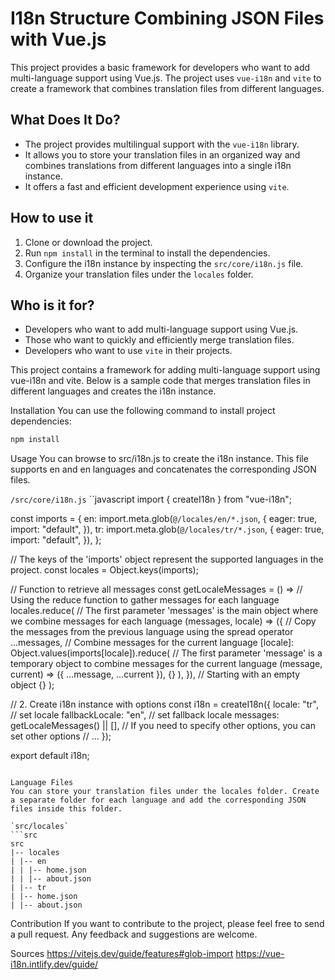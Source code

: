 
# I18n Structure Combining JSON Files with Vue.js
This project provides a basic framework for developers who want to add multi-language support using Vue.js. The project uses `vue-i18n` and `vite` to create a framework that combines translation files from different languages.

## What Does It Do?

- The project provides multilingual support with the `vue-i18n` library.
- It allows you to store your translation files in an organized way and combines translations from different languages into a single i18n instance.
- It offers a fast and efficient development experience using `vite`.

## How to use it

1. Clone or download the project.
2. Run `npm install` in the terminal to install the dependencies.
3. Configure the i18n instance by inspecting the `src/core/i18n.js` file.
4. Organize your translation files under the `locales` folder.

## Who is it for?

- Developers who want to add multi-language support using Vue.js.
- Those who want to quickly and efficiently merge translation files.
- Developers who want to use `vite` in their projects.

This project contains a framework for adding multi-language support using vue-i18n and vite. Below is a sample code that merges translation files in different languages and creates the i18n instance.

Installation
You can use the following command to install project dependencies:
```bash
npm install
```
Usage
You can browse to src/i18n.js to create the i18n instance. This file supports en and en languages and concatenates the corresponding JSON files.

`/src/core/i18n.js`
``javascript
import { createI18n } from "vue-i18n";

const imports = {
  en: import.meta.glob(`@/locales/en/*.json`, {
    eager: true,
    import: "default",
  }),
  tr: import.meta.glob(`@/locales/tr/*.json`, {
    eager: true,
    import: "default",
  }),
};

// The keys of the 'imports' object represent the supported languages in the project.
const locales = Object.keys(imports);

// Function to retrieve all messages
const getLocaleMessages = () =>
  // Using the reduce function to gather messages for each language
  locales.reduce(
    // The first parameter 'messages' is the main object where we combine messages for each language
    (messages, locale) => ({
      // Copy the messages from the previous language using the spread operator
      ...messages,
      // Combine messages for the current language
      [locale]: Object.values(imports[locale]).reduce(
        // The first parameter 'message' is a temporary object to combine messages for the current language
        (message, current) => ({ ...message, ...current }),
        {}
      ),
    }),
    // Starting with an empty object
    {}
  );

// 2. Create i18n instance with options
const i18n = createI18n({
  locale: "tr", // set locale
  fallbackLocale: "en", // set fallback locale
  messages: getLocaleMessages() || [],
  // If you need to specify other options, you can set other options
  // ...
});


export default i18n;
```

Language Files
You can store your translation files under the locales folder. Create a separate folder for each language and add the corresponding JSON files inside this folder.

`src/locales`
```src
src
|-- locales
| |-- en
| | |-- home.json
| | |-- about.json
| |-- tr
| |-- home.json
| |-- about.json
```

Contribution
If you want to contribute to the project, please feel free to send a pull request. Any feedback and suggestions are welcome.


Sources 
https://vitejs.dev/guide/features#glob-import
https://vue-i18n.intlify.dev/guide/
